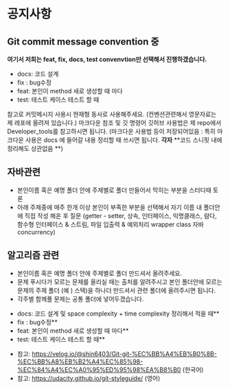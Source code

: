 
# 공지사항 #



## Git  commit message convention 중 ## 

**여기서 저희는 feat, fix, docs, test convenvtion만 선택해서 진행하겠습니다.** 
- docs: 코드 설계
- fix : bug수정
- feat: 본인이 method 새로 생성할 때 마다 
- test: 테스트 케이스 테스트 할 때

참고로 커밋메시지 사용시 현재형 동사로 사용해주세요. (컨벤션관련해서 영문자료는 제 레포에 올려져 있습니다.)
마크다운 참조  및   깃 명령어 깃허브 사용법은 제  repo에서 Developer_tools를 참고하시면 됩니다.
(마크다운 사용법 등이 저장되어있음 : 특히 마크다운 사용은 docs 에 들어갈 내용 정리할 때 쓰시면 됩니다. 
**각자** **코드 스니핏 내에 정리해도 상관없음 **) 


## 자바관련 ##

 * 본인이름 혹은 예명 폴더 안에 주제별로 폴더 만들어서 막히는 부분을 스터디때 토론 
 * 아래 주제중에 매주 한개 이상 본인이 부족한 부분을 선택해서 자기 이름 내 폴더안에 직접 작성 해온 후 질문 
(getter - setter, 상속, 인터페이스, 익명클래스, 람다, 함수형 인터페이스 & 스트림, 파일 입출력 & 예외처리 
wrapper class 자바 concurrency)
  


## 알고리즘 관련 ##
*  본인이름 혹은 예명 폴더 안에 주제별로 폴더 만드셔서 올려주세요.
*  문제 푸시다가 모르는 문제를 올리실 때는 출처를 알려주시고 본인 폴더안에 모르는 문제의 주제 폴더 (예 ) 스택)을 하나더 만드셔서 관련 폴더에 올려주시면 됩니다. 
*  각주별 함께풀 문제는 공통 폴더에 넣어두겠습니다. 
  
- docs: 코드 설계 및 space complexity + time complexity 정리해서 적을 때**
- fix : bug수정**
- feat: 본인이 method 새로 생성할 때 마다** 
- test: 테스트 케이스 테스트 할 때** 


* 참고: https://velog.io/@shin6403/Git-git-%EC%BB%A4%EB%B0%8B-%EC%BB%A8%EB%B2%A4%EC%85%98-%EC%84%A4%EC%A0%95%ED%95%98%EA%B8%B0 (한국어)
* 참고: https://udacity.github.io/git-styleguide/ (영어)
